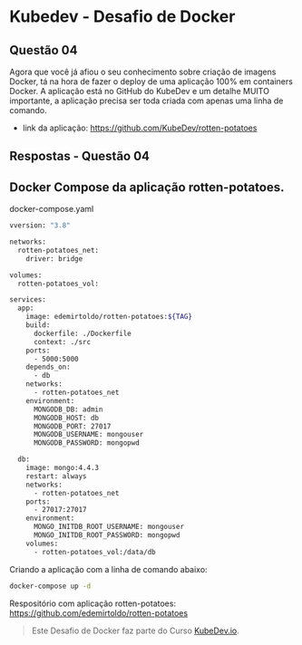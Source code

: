 # Kubedev - Desafio de Docker

## Questão 04

Agora que você já afiou o seu conhecimento sobre criação de imagens Docker, tá na hora de fazer o deploy de uma aplicação 100% em containers Docker. A aplicação está no GitHub do KubeDev e um detalhe MUITO importante, a aplicação precisa ser toda criada com apenas uma linha de comando.

- link da aplicação: <https://github.com/KubeDev/rotten-potatoes>

## Respostas - Questão 04

## Docker Compose da aplicação rotten-potatoes.

docker-compose.yaml

```bash
vversion: "3.8"

networks:
  rotten-potatoes_net:
    driver: bridge

volumes:
  rotten-potatoes_vol:

services:
  app:
    image: edemirtoldo/rotten-potatoes:${TAG}
    build:
      dockerfile: ./Dockerfile
      context: ./src
    ports:
      - 5000:5000
    depends_on:
      - db
    networks:
      - rotten-potatoes_net
    environment:
      MONGODB_DB: admin
      MONGODB_HOST: db
      MONGODB_PORT: 27017
      MONGODB_USERNAME: mongouser
      MONGODB_PASSWORD: mongopwd

  db:
    image: mongo:4.4.3
    restart: always
    networks:
      - rotten-potatoes_net
    ports:
      - 27017:27017
    environment:
      MONGO_INITDB_ROOT_USERNAME: mongouser
      MONGO_INITDB_ROOT_PASSWORD: mongopwd
    volumes:
      - rotten-potatoes_vol:/data/db
```

Criando a aplicação com a linha de comando abaixo:

```bash
docker-compose up -d
```

Respositório com aplicação rotten-potatoes: <https://github.com/edemirtoldo/rotten-potatoes>

>Este Desafio de Docker faz parte do Curso [KubeDev.io](https://kubedev.io/).